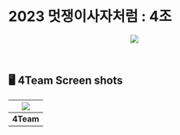 # **2023 멋쟁이사자처럼 : 4조**

<p align="center">
  <img src="![1111_page-0001](https://github.com/lim4373/4Team/assets/114973162/e3f276a7-084b-45a6-8baa-0ea7d062b6a0)">
</p>



<br>

## 🖥️ **4Team Screen shots**

|<img src="[https://github.com/lim4373/4Team/issues/1#issue-2053603422">|
|------|
|<div align="center">**4Team**</div>|
<br>
